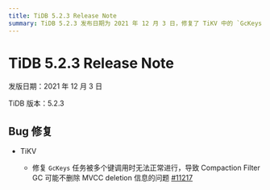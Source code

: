 ```yaml
---
title: TiDB 5.2.3 Release Note
summary: TiDB 5.2.3 发布日期为 2021 年 12 月 3 日，修复了 TiKV 中的 `GcKeys` 任务被多个键调用时无法正常进行的问题。这可能导致 Compaction Filter GC 不删除 MVCC deletion 信息。
---
```


# TiDB 5.2.3 Release Note

发版日期：2021 年 12 月 3 日

TiDB 版本：5.2.3

## Bug 修复

+ TiKV

    - 修复 `GcKeys` 任务被多个键调用时无法正常进行，导致 Compaction Filter GC 可能不删除 MVCC deletion 信息的问题 [#11217](https://github.com/tikv/tikv/issues/11217)
